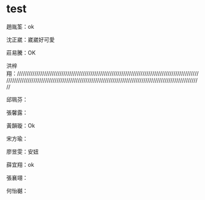 # test

趙胤筌：ok

沈正崴：崴崴好可愛

莊易騰：OK

洪梓翔：///////////////////////////////////////////////////////////////////////////////////////////////////////////////////////////////////////////////////////////////////////////////////////////////////

邱珮芬：

張馨露：

黃韻璇：Ok

宋方瑜：

廖昱雯：安妞

薛宜翔：ok

張襄翊：

何怡樾：
